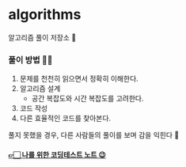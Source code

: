 # algorithms

알고리즘 풀이 저장소 🤔

### 풀이 방법 🙌🏻

1. 문제를 천천히 읽으면서 정확히 이해한다.
2. 알고리즘 설계
   - 공간 복잡도와 시간 복잡도를 고려한다.
3. 코드 작성
4. 다른 효율적인 코드를 찾아본다.

풀지 못했을 경우, 다른 사람들의 풀이를 보며 감을 익힌다 🍊

#### [👉🏻 나를 위한 코딩테스트 노트 😉](https://github.com/leedawnn/js-algorithm/blob/main/note.md)

